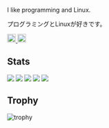 I like programming and Linux.

プログラミングとLinuxが好きです。

<p align="left">
  <a href="https://github.com/Itsuki0222">
    <img height="20" src="https://komarev.com/ghpvc/?username=Itsuki0222" />
  </a>
  <a href="https://github.com/Itsuki0222">
    <img height="20" src="https://img.shields.io/github/followers/Itsuki0222?label=follow&logo=github&style=flat" />
  </a>
</p>

## Stats
![](http://github-profile-summary-cards.vercel.app/api/cards/profile-details?username=Itsuki0222&theme=gruvbox)
![](http://github-profile-summary-cards.vercel.app/api/cards/repos-per-language?username=Itsuki0222&theme=gruvbox)
![](http://github-profile-summary-cards.vercel.app/api/cards/most-commit-language?username=Itsuki0222&theme=gruvbox)
![](http://github-profile-summary-cards.vercel.app/api/cards/stats?username=Itsuki0222&theme=gruvbox)
![](http://github-profile-summary-cards.vercel.app/api/cards/productive-time?username=Itsuki0222&theme=gruvbox&utcOffset=9)

## Trophy
![trophy](https://github-profile-trophy.vercel.app/?username=Itsuki0222&theme=gruvbox)
